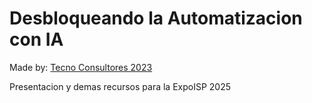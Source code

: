 # Desbloqueando la Automatizacion con IA

Made by: [Tecno Consultores 2023](https://www.tecnoconsultores.net/)


Presentacion y demas recursos para la ExpoISP 2025
